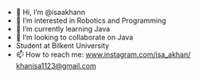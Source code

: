 - 👋 Hi, I’m @isaakhann
- 👀 I’m interested in Robotics and Programming
- 🌱 I’m currently learning Java
- 💞️ I’m looking to collaborate on Java
- Student at Bilkent University
- 📫 How to reach me: www.instagram.com/isa_akhan/
                      khanisa1123@gmail.com

<!---
isaakhann/isaakhann is a ✨ special ✨ repository because its `README.md` (this file) appears on your GitHub profile.
You can click the Preview link to take a look at your changes.
--->

